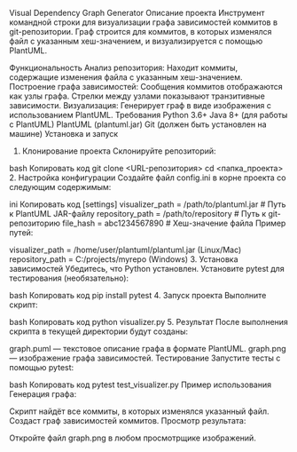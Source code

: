 Visual Dependency Graph Generator
Описание проекта
Инструмент командной строки для визуализации графа зависимостей коммитов в git-репозитории.
Граф строится для коммитов, в которых изменялся файл с указанным хеш-значением, и визуализируется с помощью PlantUML.

Функциональность
Анализ репозитория:
Находит коммиты, содержащие изменения файла с указанным хеш-значением.
Построение графа зависимостей:
Сообщения коммитов отображаются как узлы графа.
Стрелки между узлами показывают транзитивные зависимости.
Визуализация:
Генерирует граф в виде изображения с использованием PlantUML.
Требования
Python 3.6+
Java 8+ (для работы с PlantUML)
PlantUML (plantuml.jar)
Git (должен быть установлен на машине)
Установка и запуск
1. Клонирование проекта
Склонируйте репозиторий:

bash
Копировать код
git clone <URL-репозитория>
cd <папка_проекта>
2. Настройка конфигурации
Создайте файл config.ini в корне проекта со следующим содержимым:

ini
Копировать код
[settings]
visualizer_path = /path/to/plantuml.jar      # Путь к PlantUML JAR-файлу
repository_path = /path/to/repository        # Путь к git-репозиторию
file_hash = abc1234567890                    # Хеш-значение файла
Пример путей:

visualizer_path = /home/user/plantuml/plantuml.jar (Linux/Mac)
repository_path = C:/projects/myrepo (Windows)
3. Установка зависимостей
Убедитесь, что Python установлен. Установите pytest для тестирования (необязательно):

bash
Копировать код
pip install pytest
4. Запуск проекта
Выполните скрипт:

bash
Копировать код
python visualizer.py
5. Результат
После выполнения скрипта в текущей директории будут созданы:

graph.puml — текстовое описание графа в формате PlantUML.
graph.png — изображение графа зависимостей.
Тестирование
Запустите тесты с помощью pytest:

bash
Копировать код
pytest test_visualizer.py
Пример использования
Генерация графа:

Скрипт найдёт все коммиты, в которых изменялся указанный файл.
Создаст граф зависимостей коммитов.
Просмотр результата:

Откройте файл graph.png в любом просмотрщике изображений.